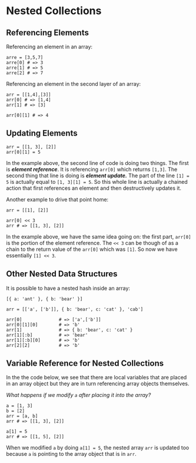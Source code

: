 # Nested Collections

## Referencing Elements
Referencing an element in an array:

```
arre = [3,5,7]
arre[0] # => 3
arre[1] # => 5
arre[2] # => 7
```

Referencing an element in the second layer of an array:
```
arr = [[1,4],[3]]
arr[0] # => [1,4]
arr[1] # => [3]
```

```
arr[0][1] # => 4
```


## Updating Elements

```
arr = [[1, 3], [2]]
arr[0][1] = 5
```
In the example above, the second line of code is doing two things. The first is _**element reference**_. It is referencing `arr[0]` which returns `[1,3]`. The second thing that line is doing is _**element update.**_ 
The part of the line `[1] = 5` is actually equal to `[1, 3][1] = 5`. So this whole line is actually a chained action that first references an element and then 
destructively updates it.

Another example to drive that point home:
```
arr = [[1], [2]]

arr[0] << 3
arr # => [[1, 3], [2]]
```

In the example above, we have the same idea going on: the first part, `arr[0]` is the portion of the element reference. The `<< 3` can be though of as a chain to the return value of the `arr[0]` which was `[1]`. So now we have essentially `[1] << 3`.

## Other Nested Data Structures

It is possible to have a nested hash inside an array:
```
[{ a: 'ant' }, { b: 'bear' }]
```

```
arr = [['a', ['b']], { b: 'bear', c: 'cat' }, 'cab']

arr[0]              # => ['a',['b']]
arr[0][1][0]        # => 'b'
arr[1]              # => { b: 'bear', c: 'cat' }
arr[1][:b]          # => 'bear'
arr[1][:b][0]       # => 'b'
arr[2][2]           # => 'b'
```
## Variable Reference for Nested Collections

In the the code below, we see that there are local variables that are placed in an array object but they are in turn referencing array objects themselves.

_What happens if we modify `a` after placing it into the array?_
```
a = [1, 3]
b = [2]
arr = [a, b]
arr # => [[1, 3], [2]]

a[1] = 5
arr # => [[1, 5], [2]]
```

When we modified `a` by doing `a[1] = 5`, the nested array `arr` is updated too because `a` is pointing to the array object that is in `arr`.